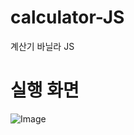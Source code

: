 # calculator-JS
계산기 바닐라 JS

# 실행 화면
![Image](https://github.com/user-attachments/assets/1c57fa20-54fd-4f30-80cc-002498486b5c)
